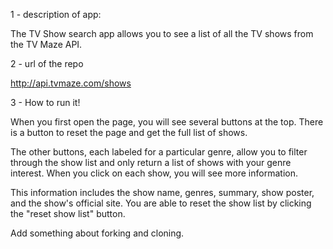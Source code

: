 1 - description of app:

The TV Show search app allows you to see a list of all the TV shows from the TV Maze API.  

2 - url of the repo

http://api.tvmaze.com/shows

3 - How to run it!

When you first open the page, you will see several buttons at the top. There is a button to reset the page and get the full list of shows. 

The other buttons, each labeled for a particular genre, allow you to filter through the show list and only return a list of shows with your genre interest.  When you click on each show, you will see more information.  

This information includes the show name, genres, summary, show poster, and the show's official site. You are able to reset the show list by clicking the "reset show list" button.

Add something about forking and cloning.